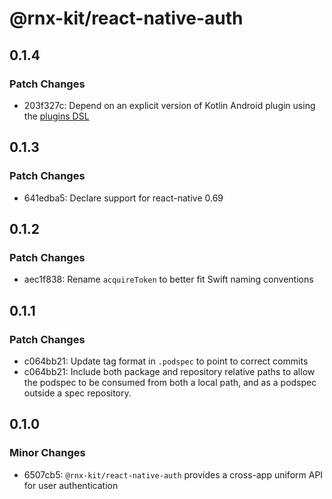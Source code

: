# @rnx-kit/react-native-auth

## 0.1.4

### Patch Changes

- 203f327c: Depend on an explicit version of Kotlin Android plugin using the [plugins DSL](https://docs.gradle.org/current/userguide/plugins.html#sec:plugins_block)

## 0.1.3

### Patch Changes

- 641edba5: Declare support for react-native 0.69

## 0.1.2

### Patch Changes

- aec1f838: Rename `acquireToken` to better fit Swift naming conventions

## 0.1.1

### Patch Changes

- c064bb21: Update tag format in `.podspec` to point to correct commits
- c064bb21: Include both package and repository relative paths to allow the podspec to be consumed from both a local path, and as a podspec outside a spec repository.

## 0.1.0

### Minor Changes

- 6507cb5: `@rnx-kit/react-native-auth` provides a cross-app uniform API for user authentication
